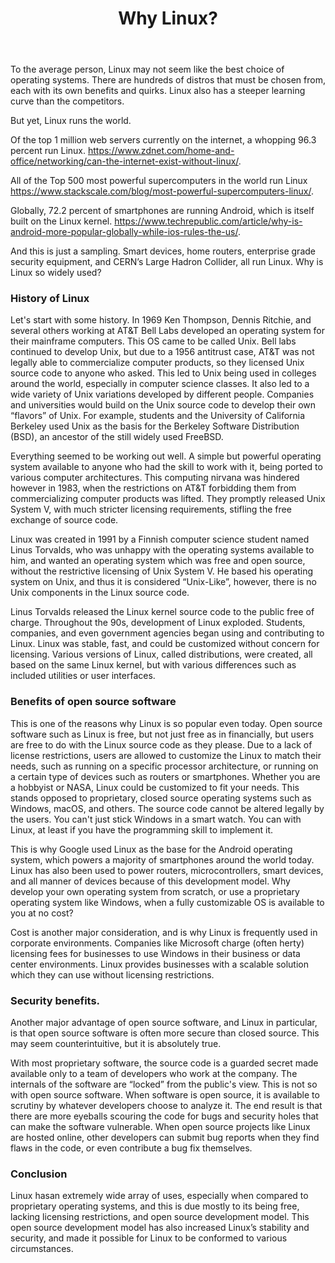 ﻿---
layout: post
title:  "Why Linux?"
---


To the average person, Linux may not seem like the best choice of operating systems. There are hundreds of distros that must be chosen from, each with its own benefits and quirks. Linux also has a steeper learning curve than the competitors. 


But yet, Linux runs the world.


Of the top 1 million web servers currently on the internet, a whopping 96.3 percent run Linux. https://www.zdnet.com/home-and-office/networking/can-the-internet-exist-without-linux/. 


All of the Top 500 most powerful supercomputers in the world run Linux https://www.stackscale.com/blog/most-powerful-supercomputers-linux/. 


Globally, 72.2 percent of smartphones are running Android, which is itself built on the Linux kernel.
https://www.techrepublic.com/article/why-is-android-more-popular-globally-while-ios-rules-the-us/.


And this is just a sampling. Smart devices, home routers, enterprise grade security equipment, and CERN’s Large Hadron Collider, all run Linux. Why is Linux so widely used?

### History of Linux

Let's start with some history. In 1969 Ken Thompson, Dennis Ritchie, and several others working at AT&T Bell Labs developed an operating system for their mainframe computers. This OS came to be called Unix. Bell labs continued to develop Unix, but due to a 1956 antitrust case, AT&T was not legally able to commercialize computer products, so they licensed Unix source code to anyone who asked. This led to Unix being used in colleges around the world, especially in computer science classes. It also led to a wide variety of Unix variations developed by different people. Companies and universities would build on the Unix source code to develop their own “flavors” of Unix. For example, students and the University of California Berkeley used Unix as the basis for the Berkeley Software Distribution (BSD), an ancestor of the still widely used FreeBSD. 


Everything seemed to be working out well. A simple but powerful operating system available to anyone who had the skill to work with it, being ported to various computer architectures. This computing nirvana was hindered however in 1983, when the restrictions on AT&T forbidding them from commercializing computer products was lifted. They promptly released Unix System V, with much stricter licensing requirements, stifling the free exchange of source code. 


Linux was created in 1991 by a Finnish computer science student named Linus Torvalds, who was unhappy with the operating systems available to him, and wanted an operating system which was free and open source, without the restrictive licensing of Unix System V. He based his operating system on Unix, and thus it is considered “Unix-Like”, however, there is no Unix components in the Linux source code.


Linus Torvalds released the Linux kernel source code to the public free of charge. Throughout the 90s, development of Linux exploded. Students, companies, and even government agencies began using and contributing to Linux. Linux was stable, fast, and could be customized without concern for licensing. Various versions of Linux, called distributions, were created, all based on the same Linux kernel, but with various differences such as included utilities or user interfaces.


### Benefits of open source software


This is one of the reasons why Linux is so popular even today. Open source software such as Linux is free, but not just free as in financially, but users are free to do with the Linux source code as they please. Due to a lack of license restrictions, users are allowed to customize the Linux to match their needs, such as running on a specific processor architecture, or running on a certain type of devices such as routers or smartphones. Whether you are a hobbyist or NASA, Linux could be customized to fit your needs. This stands opposed to proprietary, closed source operating systems such as Windows, macOS, and others. The source code cannot be altered legally by the users. You can't just stick Windows in a smart watch. You can with Linux, at least if you have the programming skill to implement it.


This is why Google used Linux as the base for the Android operating system, which powers a majority of smartphones around the world today. Linux has also been used to power routers, microcontrollers, smart devices, and all manner of devices because of this development model. Why develop your own operating system from scratch, or use a proprietary operating system like Windows, when a fully customizable OS is available to you at no cost?


Cost is another major consideration, and is why Linux is frequently used in corporate environments. Companies like Microsoft charge (often herty) licensing fees for businesses to use Windows in their business or data center environments. Linux provides businesses with a scalable solution which they can use without licensing restrictions.


### Security benefits.


Another major advantage of open source software, and Linux in particular, is that open source software is often more secure than closed source. This may seem counterintuitive, but it is absolutely true.


With most proprietary software, the source code is a guarded secret made available only to a team of developers who work at the company. The internals of the software are “locked” from the public's view. This is not so with open source software. When software is open source, it is available to scrutiny by whatever developers choose to analyze it. The end result is that there are more eyeballs scouring the code for bugs and security holes that can make the software vulnerable. When open source projects like Linux are hosted online, other developers can submit bug reports when they find flaws in the code, or even contribute a bug fix themselves.




### Conclusion


Linux hasan extremely wide array of uses, especially when compared to proprietary operating systems, and this is due mostly to its being free, lacking licensing restrictions, and open source development model. This open source development model has also increased Linux’s stability and security, and made it possible for Linux to be conformed to various circumstances.
